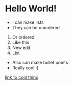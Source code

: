 # Hello World!

  * I can make lists
  * They can be unordered

 1. Or ordered
 2. Like this
 3. New edit
 4. List
 - Also can make bullet points
 - Really cool :)

[link to cool thing](google.com)
